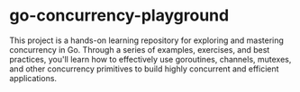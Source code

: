 # go-concurrency-playground
This project is a hands-on learning repository for exploring and mastering concurrency in Go. Through a series of examples, exercises, and best practices, you'll learn how to effectively use goroutines, channels, mutexes, and other concurrency primitives to build highly concurrent and efficient applications.
